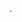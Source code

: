 .

<div class="btn-group dropright"> 
<x-button 
color="warning" 
:label="__('Pilihan')" 
dropdowntoggle toggle="dropdown" 
haspopup="true" 
expanded="false" 
:items="[ 
    ['label' => 'Action', 'href' => 'javascript:void(0);'], 
    ['label' => 'Another action', 'href' => 'javascript:void(0);'], 
    ['label' => 'Something else here', 'href' => 'javascript:void(0);'], 
    'divider', 
    ['label' => 'Separated link', 'href' => 'javascript:void(0);'], 
]" /> 
</div>
